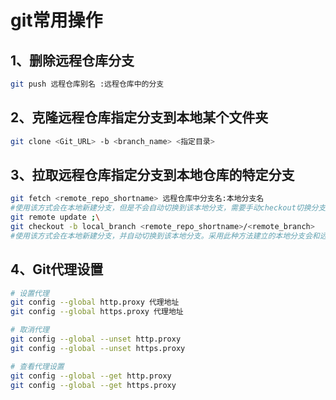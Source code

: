 # git常用操作

## 1、删除远程仓库分支

```bash
git push 远程仓库别名 :远程仓库中的分支
```

## 2、克隆远程仓库指定分支到本地某个文件夹

```bash
git clone <Git_URL> -b <branch_name> <指定目录>
```

## 3、拉取远程仓库指定分支到本地仓库的特定分支

```bash
git fetch <remote_repo_shortname> 远程仓库中分支名:本地分支名
#使用该方式会在本地新建分支，但是不会自动切换到该本地分支，需要手动checkout切换分支。
git remote update ;\
git checkout -b local_branch <remote_repo_shortname>/<remote_branch>
#使用该方式会在本地新建分支，并自动切换到该本地分支。采用此种方法建立的本地分支会和远程分支建立映射关系。
```

## 4、Git代理设置

```bash
# 设置代理
git config --global http.proxy 代理地址
git config --global https.proxy 代理地址

# 取消代理
git config --global --unset http.proxy
git config --global --unset https.proxy

# 查看代理设置
git config --global --get http.proxy
git config --global --get https.proxy
```

